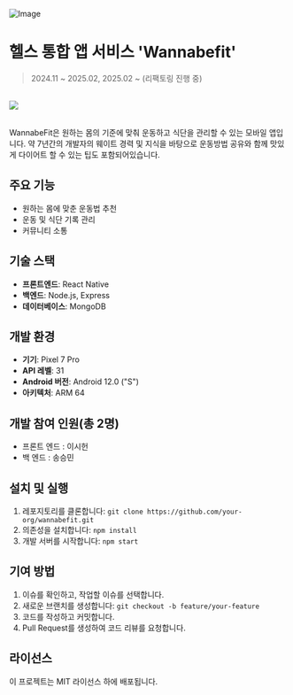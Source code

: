 ![Image](https://github.com/user-attachments/assets/1356d729-073d-4620-a5d0-52bfac9a1fbe)
# 헬스 통합 앱 서비스 'Wannabefit'
> 2024.11 ~ 2025.02, 2025.02 ~ (리팩토링 진행 중)

<br />
<img src='https://github.com/teamGrowing/growing-web/assets/97719273/47e45147-41eb-41ed-8fdd-ed7b3f621eb5' />
<br>
<br>

WannabeFit은 원하는 몸의 기준에 맞춰 운동하고 식단을 관리할 수 있는 모바일 앱입니다.
약 7년간의 개발자의 웨이트 경력 및 지식을 바탕으로 운동방법 공유와 함께 맛있게 다이어트 할 수 있는 팁도 포함되어있습니다.

## 주요 기능
- 원하는 몸에 맞춘 운동법 추천
- 운동 및 식단 기록 관리
- 커뮤니티 소통 

## 기술 스택
- **프론트엔드**: React Native
- **백엔드**: Node.js, Express
- **데이터베이스**: MongoDB

## 개발 환경
- **기기**: Pixel 7 Pro
- **API 레벨**: 31
- **Android 버전**: Android 12.0 ("S")
- **아키텍처**: ARM 64

## 개발 참여 인원(총 2명)
- 프론트 엔드 : 이시헌
- 백 엔드 : 송승민

## 설치 및 실행
1. 레포지토리를 클론합니다: `git clone https://github.com/your-org/wannabefit.git`
2. 의존성을 설치합니다: `npm install`
3. 개발 서버를 시작합니다: `npm start`

## 기여 방법
1. 이슈를 확인하고, 작업할 이슈를 선택합니다.
2. 새로운 브랜치를 생성합니다: `git checkout -b feature/your-feature`
3. 코드를 작성하고 커밋합니다.
4. Pull Request를 생성하여 코드 리뷰를 요청합니다.

## 라이선스
이 프로젝트는 MIT 라이선스 하에 배포됩니다.

